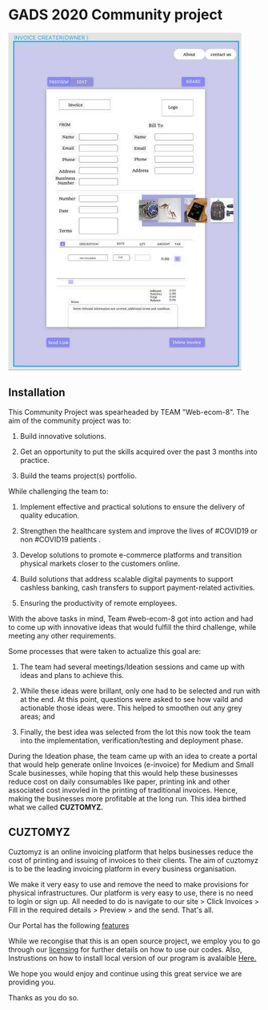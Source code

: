 # GADS 2020 Community project

![Wireframe](./src/img/wireframe/wireframe.jpg)

## Installation

This Community Project was spearheaded by TEAM "Web-ecom-8". The aim of the community project was to:

1. Build innovative solutions.

2. Get an opportunity to put the skills acquired over the past 3 months into practice.

3. Build the teams project(s) portfolio.

While challenging the team to:

1. Implement effective and practical solutions to ensure the delivery of quality education.

2. Strengthen the healthcare system and improve the lives of #COVID19 or non #COVID19 patients
   .
3. Develop solutions to promote e-commerce platforms and transition physical markets closer to the customers online.

4. Build solutions that address scalable digital payments to support cashless banking, cash transfers to support payment-related activities.

5. Ensuring the productivity of remote employees.

With the above tasks in mind, Team #web-ecom-8 got into action and had to come up with innovative ideas that would fulfill the third challenge, while meeting any other requirements.

Some processes that were taken to actualize this goal are:

1. The team had several meetings/Ideation sessions and came up with ideas and plans to achieve this.

2. While these ideas were brillant, only one had to be selected and run with at the end. At this point, questions were asked to see how vaild and actionable those ideas were. This helped to smoothen out any grey areas; and

3. Finally, the best idea was selected from the lot this now took the team into the implementation, verification/testing and deployment phase.

During the Ideation phase, the team came up with an idea to create a portal that would help generate online Invoices (e-invoice) for Medium and Small Scale businesses, while hoping that this would help these businesses reduce cost on daily consumables like paper, printing ink and other associated cost invovled in the printing of traditional invoices. Hence, making the businesses more profitable at the long run. This idea birthed what we called **CUZTOMYZ.**

## CUZTOMYZ

Cuztomyz is an online invoicing platform that helps businesses reduce the cost of printing and issuing of invoices to their clients. The aim of cuztomyz is to be the leading invoicing platform in every business organisation.

We make it very easy to use and remove the need to make provisions for physical infrastructures. Our platform is very easy to use, there is no need to login or sign up.
All needed to do is navigate to our site > Click Invoices > Fill in the required details > Preview > and the send. That's all.

Our Portal has the following [features](Features.md)

While we recongise that this is an open source project, we employ you to go through our [licensing](LICENSE) for further details on how to use our codes. Also, Instrustions on how to install local version of our program is avalaible [Here.](Instruction.md)

We hope you would enjoy and continue using this great service we are providing you.

Thanks as you do so.
